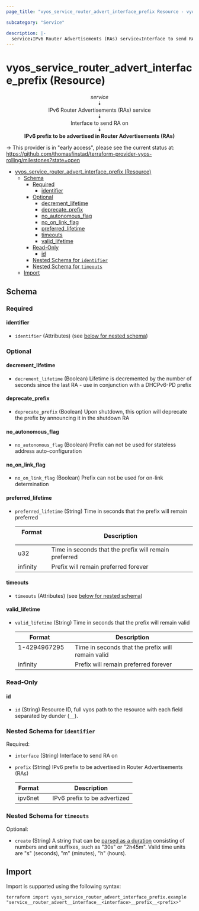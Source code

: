 ```yaml
---
page_title: "vyos_service_router_advert_interface_prefix Resource - vyos"

subcategory: "Service"

description: |-
  service⯯IPv6 Router Advertisements (RAs) service⯯Interface to send RA on⯯IPv6 prefix to be advertised in Router Advertisements (RAs)
---
```


# vyos_service_router_advert_interface_prefix (Resource)
<center>


*service*  
⯯  
IPv6 Router Advertisements (RAs) service  
⯯  
Interface to send RA on  
⯯  
**IPv6 prefix to be advertised in Router Advertisements (RAs)**


</center>

-> This provider is in "early access", please see the current status at: https://github.com/thomasfinstad/terraform-provider-vyos-rolling/milestones?state=open

<!--TOC-->

- [vyos_service_router_advert_interface_prefix (Resource)](#vyos_service_router_advert_interface_prefix-resource)
  - [Schema](#schema)
    - [Required](#required)
      - [identifier](#identifier)
    - [Optional](#optional)
      - [decrement_lifetime](#decrement_lifetime)
      - [deprecate_prefix](#deprecate_prefix)
      - [no_autonomous_flag](#no_autonomous_flag)
      - [no_on_link_flag](#no_on_link_flag)
      - [preferred_lifetime](#preferred_lifetime)
      - [timeouts](#timeouts)
      - [valid_lifetime](#valid_lifetime)
    - [Read-Only](#read-only)
      - [id](#id)
    - [Nested Schema for `identifier`](#nested-schema-for-identifier)
    - [Nested Schema for `timeouts`](#nested-schema-for-timeouts)
  - [Import](#import)

<!--TOC-->

<!-- schema generated by tfplugindocs -->
## Schema

### Required

#### identifier
- `identifier` (Attributes) (see [below for nested schema](#nestedatt--identifier))

### Optional

#### decrement_lifetime
- `decrement_lifetime` (Boolean) Lifetime is decremented by the number of seconds since the last RA - use in conjunction with a DHCPv6-PD prefix
#### deprecate_prefix
- `deprecate_prefix` (Boolean) Upon shutdown, this option will deprecate the prefix by announcing it in the shutdown RA
#### no_autonomous_flag
- `no_autonomous_flag` (Boolean) Prefix can not be used for stateless address auto-configuration
#### no_on_link_flag
- `no_on_link_flag` (Boolean) Prefix can not be used for on-link determination
#### preferred_lifetime
- `preferred_lifetime` (String) Time in seconds that the prefix will remain preferred

    |  Format    &emsp;|  Description                                            |
    |------------|---------------------------------------------------------|
    |  u32       &emsp;|  Time in seconds that the prefix will remain preferred  |
    |  infinity  &emsp;|  Prefix will remain preferred forever                   |
#### timeouts
- `timeouts` (Attributes) (see [below for nested schema](#nestedatt--timeouts))
#### valid_lifetime
- `valid_lifetime` (String) Time in seconds that the prefix will remain valid

    |  Format        &emsp;|  Description                                        |
    |----------------|-----------------------------------------------------|
    |  1-4294967295  &emsp;|  Time in seconds that the prefix will remain valid  |
    |  infinity      &emsp;|  Prefix will remain preferred forever               |

### Read-Only

#### id
- `id` (String) Resource ID, full vyos path to the resource with each field separated by dunder (`__`).

<a id="nestedatt--identifier"></a>
### Nested Schema for `identifier`

Required:

- `interface` (String) Interface to send RA on
- `prefix` (String) IPv6 prefix to be advertised in Router Advertisements (RAs)

    |  Format   &emsp;|  Description                   |
    |-----------|--------------------------------|
    |  ipv6net  &emsp;|  IPv6 prefix to be advertized  |


<a id="nestedatt--timeouts"></a>
### Nested Schema for `timeouts`

Optional:

- `create` (String) A string that can be [parsed as a duration](https://pkg.go.dev/time#ParseDuration) consisting of numbers and unit suffixes, such as &#34;30s&#34; or &#34;2h45m&#34;. Valid time units are &#34;s&#34; (seconds), &#34;m&#34; (minutes), &#34;h&#34; (hours).

## Import

Import is supported using the following syntax:

```shell
terraform import vyos_service_router_advert_interface_prefix.example "service__router_advert__interface__<interface>__prefix__<prefix>"
```
